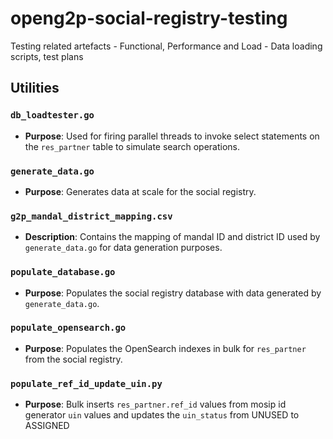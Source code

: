 # openg2p-social-registry-testing
Testing related artefacts - Functional, Performance and Load - Data loading scripts, test plans

## Utilities

### `db_loadtester.go`

- **Purpose**: Used for firing parallel threads to invoke select statements on the `res_partner` table to simulate search operations.

### `generate_data.go`

- **Purpose**: Generates data at scale for the social registry.

### `g2p_mandal_district_mapping.csv`

- **Description**: Contains the mapping of mandal ID and district ID used by `generate_data.go` for data generation purposes.

### `populate_database.go`

- **Purpose**: Populates the social registry database with data generated by `generate_data.go`.

### `populate_opensearch.go`

- **Purpose**: Populates the OpenSearch indexes in bulk for `res_partner` from the social registry.

### `populate_ref_id_update_uin.py`

- **Purpose**: Bulk inserts `res_partner.ref_id` values from mosip id generator `uin` values and updates the `uin_status` from UNUSED to ASSIGNED

